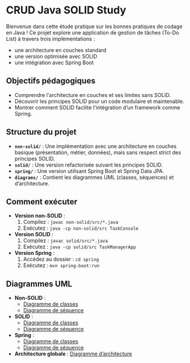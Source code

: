 # CRUD Java SOLID Study

Bienvenue dans cette étude pratique sur les bonnes pratiques de codage en Java ! 
Ce projet explore une application de gestion de tâches (To-Do List) à travers trois implémentations : 
- une architecture en couches standard
- une version optimisée avec SOLID
- une intégration avec Spring Boot

## Objectifs pédagogiques
- Comprendre l'architecture en couches et ses limites sans SOLID.
- Découvrir les principes SOLID pour un code modulaire et maintenable.
- Montrer comment SOLID facilite l'intégration d’un framework comme Spring.

## Structure du projet
- **`non-solid/`** : Une implémentation avec une architecture en couches basique (présentation, métier, données), mais sans respect strict des principes SOLID.
- **`solid/`** : Une version refactorisée suivant les principes SOLID.
- **`spring/`** : Une version utilisant Spring Boot et Spring Data JPA.
- **`diagrams/`** : Contient les diagrammes UML (classes, séquences) et d’architecture.

## Comment exécuter
- **Version non-SOLID** :
  1. Compilez : `javac non-solid/src/*.java`
  2. Exécutez : `java -cp non-solid/src TaskConsole`
- **Version SOLID** :
  1. Compilez : `javac solid/src/*.java`
  2. Exécutez : `java -cp solid/src TaskManagerApp`
- **Version Spring** :
  1. Accédez au dossier : `cd spring`
  2. Exécutez : `mvn spring-boot:run`

## Diagrammes UML
- **Non-SOLID** :
  - [Diagramme de classes](diagrams/non-solid-class-diagram.png)
  - [Diagramme de séquence](diagrams/non-solid-sequence-diagram.png)
- **SOLID** :
  - [Diagramme de classes](diagrams/solid-class-diagram.png)
  - [Diagramme de séquence](diagrams/solid-sequence-diagram.png)
- **Spring** :
  - [Diagramme de classes](diagrams/spring-class-diagram.png)
  - [Diagramme de séquence](diagrams/spring-sequence-diagram.png)
- **Architecture globale** : [Diagramme d’architecture](diagrams/architecture-diagram.png)
